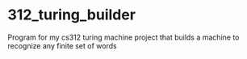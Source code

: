 # 312_turing_builder
Program for my cs312 turing machine project that builds a machine to recognize any finite set of words
